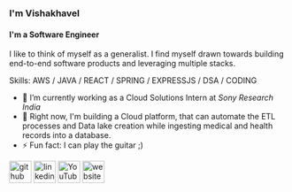 ###  I'm Vishakhavel
#### I'm a Software Engineer
I like to think of myself as a generalist. 
I find myself drawn towards building end-to-end software products and leveraging multiple stacks.

Skills: AWS / JAVA / REACT / SPRING / EXPRESSJS / DSA / CODING

- 🔭 I’m currently working as a Cloud Solutions Intern at *Sony Research India*
- 🌱 Right now, I'm building a Cloud platform, that can automate the ETL processes and Data lake creation while ingesting medical and health records into a database.
- ⚡ Fun fact: I can play the guitar ;) 


[<img src='https://cdn.jsdelivr.net/npm/simple-icons@3.0.1/icons/github.svg' alt='github' height='40'>](https://github.com/Vishakhavel)  [<img src='https://cdn.jsdelivr.net/npm/simple-icons@3.0.1/icons/linkedin.svg' alt='linkedin' height='40'>](https://www.linkedin.com/in/Vishakhavel/)  [<img src='https://cdn.jsdelivr.net/npm/simple-icons@3.0.1/icons/youtube.svg' alt='YouTube' height='40'>](https://www.youtube.com/channel/https://www.youtube.com/channel/UCNSfx1qzCsNYbvowYxBURtQ)  [<img src='https://cdn.jsdelivr.net/npm/simple-icons@3.0.1/icons/icloud.svg' alt='website' height='40'>](https://www.vishakhavel.com/)

